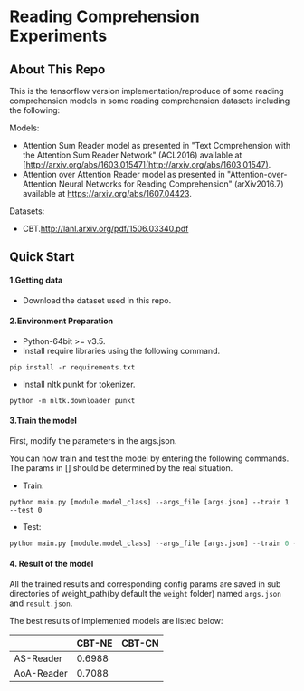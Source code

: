 # Reading Comprehension Experiments

## About This Repo

This is the tensorflow version implementation/reproduce of some reading comprehension models in some reading comprehension datasets including the following:

Models:

- Attention Sum Reader model as presented in "Text Comprehension with the Attention Sum Reader Network" (ACL2016) available at [http://arxiv.org/abs/1603.01547](http://arxiv.org/abs/1603.01547). 
- Attention over Attention Reader model as presented in "Attention-over-Attention Neural Networks for Reading Comprehension" (arXiv2016.7) available at https://arxiv.org/abs/1607.04423.

Datasets:

- CBT.http://lanl.arxiv.org/pdf/1506.03340.pdf

## Quick Start

#### 1.Getting data

- Download the dataset used in this repo.

#### 2.Environment Preparation

- Python-64bit >= v3.5.
- Install require libraries using the following command.

```shell
pip install -r requirements.txt
```

- Install nltk punkt for tokenizer.

```shell
python -m nltk.downloader punkt
```

#### 3.Train the model

First, modify the parameters in the args.json.

You can now train and test the model by entering the following commands. The params in [] should be determined by the real situation.

- Train:

```shell
python main.py [module.model_class] --args_file [args.json] --train 1 --test 0 
```

- Test:

```python
python main.py [module.model_class] --args_file [args.json] --train 0 --test 1 
```

#### 4. Result of the model

All the trained results and corresponding config params are saved in sub directories of weight_path(by default the `weight` folder) named `args.json` and `result.json`.

The best results of implemented models are listed below:

|            | CBT-NE | CBT-CN |
| ---------- | ------ | ------ |
| AS-Reader  | 0.6988 |        |
| AoA-Reader | 0.7088 |        |